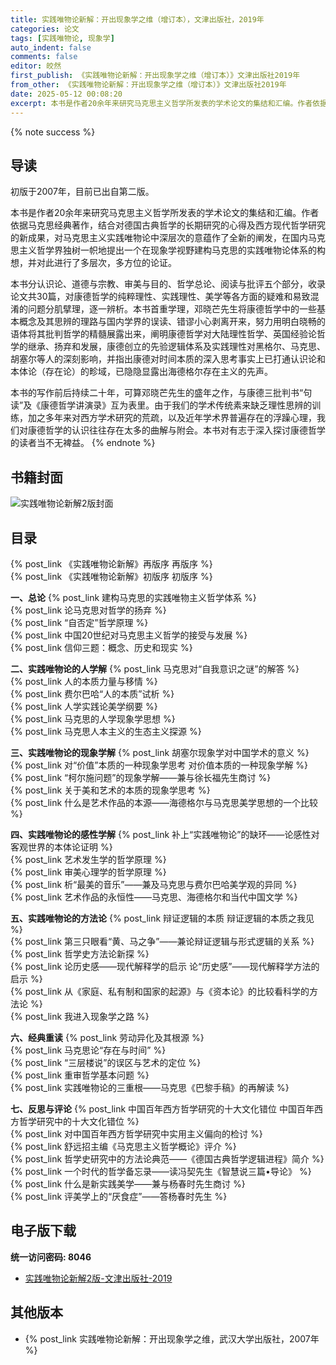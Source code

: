 ```yaml
---
title: 实践唯物论新解：开出现象学之维（增订本），文津出版社，2019年
categories: 论文
tags: [实践唯物论, 现象学]
auto_indent: false
comments: false
editor: 皎然
first_publish: 《实践唯物论新解：开出现象学之维（增订本）》文津出版社2019年
from_other: 《实践唯物论新解：开出现象学之维（增订本）》文津出版社2019年
date: 2025-05-12 00:08:20
excerpt: 本书是作者20余年来研究马克思主义哲学所发表的学术论文的集结和汇编。作者依据马克思经典著作，结合对德国古典哲学的长期研究的心得及西方现代哲学研究的新成果，对马克思主义实践唯物论中深层次的意蕴作了全新的阐发，在国内马克思主义哲学界独树一帜地提出一个在现象学视野建构马克思的实践唯物论体系的构想，并对此进行了多层次，多方位的论证。
---
```

{% note success %}
## 导读
初版于2007年，目前已出自第二版。

本书是作者20余年来研究马克思主义哲学所发表的学术论文的集结和汇编。作者依据马克思经典著作，结合对德国古典哲学的长期研究的心得及西方现代哲学研究的新成果，对马克思主义实践唯物论中深层次的意蕴作了全新的阐发，在国内马克思主义哲学界独树一帜地提出一个在现象学视野建构马克思的实践唯物论体系的构想，并对此进行了多层次，多方位的论证。

本书分认识论、道德与宗教、审美与目的、哲学总论、阅读与批评五个部分，收录论文共30篇，对康德哲学的纯粹理性、实践理性、美学等各方面的疑难和易致混淆的问题分肌擘理，逐一辨析。本书首重学理，邓晓芒先生将康德哲学中的一些基本概念及其思辨的理路与国内学界的误读、错谬小心剥离开来，努力用明白晓畅的语体将其批判哲学的精髓展露出来，阐明康德哲学对大陆理性哲学、英国经验论哲学的继承、扬弃和发展，康德创立的先验逻辑体系及实践理性对黑格尔、马克思、胡塞尔等人的深刻影响，并指出康德对时间本质的深入思考事实上已打通认识论和本体论（存在论）的畛域，已隐隐显露出海德格尔存在主义的先声。

本书的写作前后持续二十年，可算邓晓芒先生的盛年之作，与康德三批判书“句读”及《康德哲学讲演录》互为表里。由于我们的学术传统素来缺乏理性思辨的训练，加之多年来对西方学术研究的荒疏，以及近年学术界普遍存在的浮躁心理，我们对康德哲学的认识往往存在太多的曲解与附会。本书对有志于深入探讨康德哲学的读者当不无裨益。
{% endnote %}
## 书籍封面
![实践唯物论新解2版封面](/images/实践唯物论新解2版封面.jpg)

## 目录
{% post_link 《实践唯物论新解》再版序 再版序 %}<br/>
{% post_link 《实践唯物论新解》初版序 初版序 %}<br/>

**一、总论**
{% post_link 建构马克思的实践唯物主义哲学体系 %}<br/>
{% post_link 论马克思对哲学的扬弃 %}<br/>
{% post_link “自否定”哲学原理 %}<br/>
{% post_link 中国20世纪对马克思主义哲学的接受与发展 %}<br/>
{% post_link 信仰三题：概念、历史和现实 %}<br/>

**二、实践唯物论的人学解**
{% post_link 马克思对“自我意识之谜”的解答 %}<br/>
{% post_link 人的本质力量与移情 %}<br/>
{% post_link 费尔巴哈“人的本质”试析 %}<br/>
{% post_link 人学实践论美学纲要 %}<br/>
{% post_link 马克思的人学现象学思想 %}<br/>
{% post_link 马克思人本主义的生态主义探源 %}<br/>

**三、实践唯物论的现象学解**
{% post_link 胡塞尔现象学对中国学术的意义 %}<br/>
{% post_link 对“价值”本质的一种现象学思考 对价值本质的一种现象学解 %}<br/>
{% post_link “柯尔施问题”的现象学解——兼与徐长福先生商讨 %}<br/>
{% post_link 关于美和艺术的本质的现象学思考 %}<br/>
{% post_link 什么是艺术作品的本源——海德格尔与马克思美学思想的一个比较 %}<br/>

**四、实践唯物论的感性学解**
{% post_link 补上“实践唯物论”的缺环——论感性对客观世界的本体论证明 %}<br/>
{% post_link 艺术发生学的哲学原理 %}<br/>
{% post_link 审美心理学的哲学原理 %}<br/>
{% post_link 析“最美的音乐”——兼及马克思与费尔巴哈美学观的异同 %}<br/>
{% post_link 艺术作品的永恒性——马克思、海德格尔和当代中国文学 %}<br/>

**五、实践唯物论的方法论**
{% post_link 辩证逻辑的本质 辩证逻辑的本质之我见 %}<br/>
{% post_link 第三只眼看“黄、马之争”——兼论辩证逻辑与形式逻辑的关系 %}<br/>
{% post_link 哲学史方法论新探 %}<br/>
{% post_link 论历史感——现代解释学的启示 论“历史感”——现代解释学方法的启示 %}<br/>
{% post_link 从《家庭、私有制和国家的起源》与《资本论》的比较看科学的方法论 %}<br/>
{% post_link 我进入现象学之路 %}<br/>

**六、经典重读**
{% post_link 劳动异化及其根源 %}<br/>
{% post_link 马克思论“存在与时间” %}<br/>
{% post_link “三层楼说”的误区与艺术的定位 %}<br/>
{% post_link 重审哲学基本问题 %}<br/>
{% post_link 实践唯物论的三重根——马克思《巴黎手稿》的再解读 %}<br/>

**七、反思与评论**
{% post_link 中国百年西方哲学研究的十大文化错位 中国百年西方哲学研究中的十大文化错位 %}<br/>
{% post_link 对中国百年西方哲学研究中实用主义偏向的检讨 %}<br/>
{% post_link 舒远招主编《马克思主义哲学概论》评介 %}<br/>
{% post_link 哲学史研究中的方法论典范——《德国古典哲学逻辑进程》简介 %}<br/>
{% post_link 一个时代的哲学备忘录——读冯契先生《智慧说三篇•导论》 %}<br/>
{% post_link 什么是新实践美学——兼与杨春时先生商讨 %}<br/>
{% post_link 评美学上的“厌食症”——答杨春时先生 %}<br/>
## 电子版下载
**统一访问密码: 8046**
- [实践唯物论新解2版-文津出版社-2019](https://url92.ctfile.com/f/21466692-952919958-baea7a?p=8046)

## 其他版本
- {% post_link 实践唯物论新解：开出现象学之维，武汉大学出版社，2007年 %}<br/>
